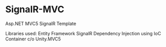 # SignalR-MVC
Asp.NET MVC5 SignalR Template

Libraries used:
Entity Framework
SignalR
Dependency Injection using IoC Container c/o Unity.MVC5
